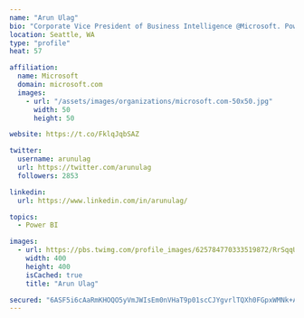```yaml
---
name: "Arun Ulag"
bio: "Corporate Vice President of Business Intelligence @Microsoft. Power BI, Azure Analysis Services, SQL Server Analysis Services, SQL Server Reporting Services"
location: Seattle, WA
type: "profile"
heat: 57

affiliation:
  name: Microsoft
  domain: microsoft.com
  images:
    - url: "/assets/images/organizations/microsoft.com-50x50.jpg"
      width: 50
      height: 50

website: https://t.co/FklqJqbSAZ

twitter:
  username: arunulag
  url: https://twitter.com/arunulag
  followers: 2853

linkedin:
  url: https://www.linkedin.com/in/arunulag/

topics:
  - Power BI

images:
  - url: https://pbs.twimg.com/profile_images/625784770333519872/RrSqqUEZ_400x400.jpg
    width: 400
    height: 400
    isCached: true
    title: "Arun Ulag"

secured: "6ASF5i6cAaRmKHOQO5yVmJWIsEm0nVHaT9p01scCJYgvrlTQXh0FGpxWMNk+ARlt4Qw+78N2IVQ7jkDhyx1XH0b5w+1qrrgqBgwncAFef0vS3O1dNUrerb9Cxy18hRm0CxKXHI+f/B6Wg79MKva2B6X/fGMSIcMo1mPgAOisFAGAUmY+P+6MWYEVLQzKw1t5ZVqP9JQrW/ioVIKVpUU14aBYzrLwgiI8A3UYe1caQaKcUKClNv/Quqg1Gl3IGtsKTcMXEzf4fP/1V6FAh2/iQ3JdbVjwPietO6rhDU3zJ26VXh6Dt3xf/8JVBhfIuuxio6YqGAwC8kMxqH1Ir7ctD8Q6rX7lyqD3Yo94cswdpOT+LdSAqvZXWor3Pd6BXr5+22LxoUWqxRD+x0I4vSdYJAIkDmjCDjiQ8qLPST5/2Zs=;n79fhFd4zvXpSgH+xSUvPw=="
---
```


